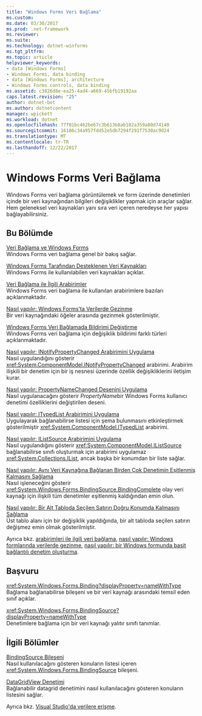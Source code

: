 ```yaml
---
title: "Windows Forms Veri Bağlama"
ms.custom: 
ms.date: 03/30/2017
ms.prod: .net-framework
ms.reviewer: 
ms.suite: 
ms.technology: dotnet-winforms
ms.tgt_pltfrm: 
ms.topic: article
helpviewer_keywords:
- data [Windows Forms]
- Windows Forms, data binding
- data [Windows Forms], architecture
- Windows Forms controls, data binding
ms.assetid: c3826d8e-ea25-4ad4-a669-45bfb19192aa
caps.latest.revision: "25"
author: dotnet-bot
ms.author: dotnetcontent
manager: wpickett
ms.workload: dotnet
ms.openlocfilehash: 77f01bc462be67c3b613b8ab102a359a80d74140
ms.sourcegitcommit: 16186c34a957fdd52e5db7294f291f7530ac9d24
ms.translationtype: MT
ms.contentlocale: tr-TR
ms.lasthandoff: 12/22/2017
---
```

# <a name="windows-forms-data-binding"></a>Windows Forms Veri Bağlama
Windows Forms veri bağlama görüntülemek ve form üzerinde denetimleri içinde bir veri kaynağından bilgileri değişiklikler yapmak için araçlar sağlar. Hem geleneksel veri kaynakları yanı sıra veri içeren neredeyse her yapısı bağlayabilirsiniz.  
  
## <a name="in-this-section"></a>Bu Bölümde  
 [Veri Bağlama ve Windows Forms](../../../docs/framework/winforms/data-binding-and-windows-forms.md)  
 Windows Forms veri bağlama genel bir bakış sağlar.  
  
 [Windows Forms Tarafından Desteklenen Veri Kaynakları](../../../docs/framework/winforms/data-sources-supported-by-windows-forms.md)  
 Windows Forms ile kullanılabilen veri kaynakları açıklar.  
  
 [Veri Bağlama ile İlgili Arabirimler](../../../docs/framework/winforms/interfaces-related-to-data-binding.md)  
 Windows Forms veri bağlama ile kullanılan arabirimlere bazıları açıklanmaktadır.  
  
 [Nasıl yapılır: Windows Forms’ta Verilerde Gezinme](../../../docs/framework/winforms/how-to-navigate-data-in-windows-forms.md)  
 Bir veri kaynağındaki öğeler arasında gezinmek gösterilmiştir.  
  
 [Windows Forms Veri Bağlamada Bildirimi Değiştirme](../../../docs/framework/winforms/change-notification-in-windows-forms-data-binding.md)  
 Windows Forms veri bağlama için değişiklik bildirimi farklı türleri açıklanmaktadır.  
  
 [Nasıl yapılır: INotifyPropertyChanged Arabirimini Uygulama](../../../docs/framework/winforms/how-to-implement-the-inotifypropertychanged-interface.md)  
 Nasıl uygulandığını gösterir <xref:System.ComponentModel.INotifyPropertyChanged> arabirimi. Arabirim ilişkili bir denetim için bir iş nesnesi üzerinde özellik değişikliklerini iletişim kurar.  
  
 [Nasıl yapılır: PropertyNameChanged Desenini Uygulama](../../../docs/framework/winforms/how-to-apply-the-propertynamechanged-pattern.md)  
 Nasıl uygulanacağını gösterir *PropertyName*bir Windows Forms kullanıcı denetimi özelliklerini değiştirilen deseni.  
  
 [Nasıl yapılır: ITypedList Arabirimini Uygulama](../../../docs/framework/winforms/how-to-implement-the-itypedlist-interface.md)  
 Uygulayarak bağlanabilirse listesi için şema bulunmasını etkinleştirmek gösterilmiştir <xref:System.ComponentModel.ITypedList> arabirimi.  
  
 [Nasıl yapılır: IListSource Arabirimini Uygulama](../../../docs/framework/winforms/how-to-implement-the-ilistsource-interface.md)  
 Nasıl uygulandığını gösterir <xref:System.ComponentModel.IListSource> bağlanabilirse sınıfı oluşturmak için arabirimi uygulamaz <xref:System.Collections.IList>, ancak başka bir konumdan bir liste sağlar.  
  
 [Nasıl yapılır: Aynı Veri Kaynağına Bağlanan Birden Çok Denetimin Eşitlenmiş Kalmasını Sağlama](../../../docs/framework/winforms/multiple-controls-bound-to-data-source-synchronized.md)  
 Nasıl işleneceğini gösterir <xref:System.Windows.Forms.BindingSource.BindingComplete> olay veri kaynağı için ilişkili tüm denetimler eşitlenmiş kaldığından emin olun.  
  
 [Nasıl yapılır: Bir Alt Tabloda Seçilen Satırın Doğru Konumda Kalmasını Sağlama](../../../docs/framework/winforms/ensure-the-selected-row-in-a-child-table-correct.md)  
 Üst tablo alanı için bir değişiklik yapıldığında, bir alt tabloda seçilen satırın değişmez emin olmak gösterilmiştir.  
  
 Ayrıca bkz. [arabirimleri ile ilgili veri bağlama](http://msdn.microsoft.com/library/41e17s4b\(v=vs.110\)), [nasıl yapılır: Windows formlarında verilerde gezinme](http://msdn.microsoft.com/library/b63ha24w\(v=vs.110\)), [nasıl yapılır: bir Windows formunda basit bağlantılı denetim oluşturma](http://msdn.microsoft.com/library/sw223a62\(v=vs.110\)).  
  
## <a name="reference"></a>Başvuru  
 <xref:System.Windows.Forms.Binding?displayProperty=nameWithType>  
 Bağlama bağlanabilirse bileşeni ve bir veri kaynağı arasındaki temsil eden sınıf açıklar.  
  
 <xref:System.Windows.Forms.BindingSource?displayProperty=nameWithType>  
 Denetimlere bağlama için bir veri kaynağı yalıtır sınıfı tanımlar.  
  
## <a name="related-sections"></a>İlgili Bölümler  
 [BindingSource Bileşeni](../../../docs/framework/winforms/controls/bindingsource-component.md)  
 Nasıl kullanılacağını gösteren konuların listesi içeren <xref:System.Windows.Forms.BindingSource> bileşeni.  
  
 [DataGridView Denetimi](../../../docs/framework/winforms/controls/datagridview-control-windows-forms.md)  
 Bağlanabilir datagrid denetimini nasıl kullanılacağını gösteren konuların listesini sağlar.  
  
 Ayrıca bkz. [Visual Studio'da verilere erişme](/visualstudio/data-tools/accessing-data-in-visual-studio).
